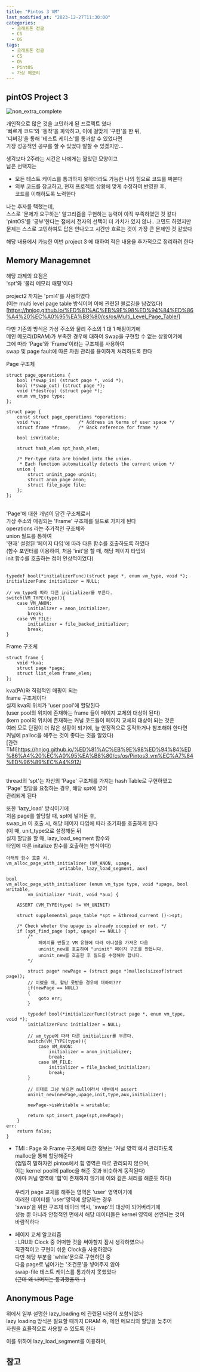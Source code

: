 ```yaml
---
title: "Pintos 3 VM"
last_modified_at: "2023-12-27T11:30:00"
categories:
  - 크래프톤 정글
  - CS
  - OS
tags:
  - 크래프톤 정글
  - CS
  - OS
  - PintOS
  - 가상 메모리
---
```


## pintOS Project 3
![non_extra_complete](https://github.com/hnjog/hnjog.github.io/assets/43630972/d984e2d4-1079-4964-855d-e38312f05079)

 개인적으로 많은 것을 고민하게 된 프로젝트 였다<br>
 '빠르게 코드'와 '동작'을 파악하고, 이에 걸맞게 '구현'을 한 뒤,<br>
 '디버깅'을 통해 '테스트 케이스'를 통과할 수 있었다면<br>
 가장 성공적인 공부를 할 수 있었다 말할 수 있겠지만...<br>

 생각보다 2주라는 시간은 나에게는 짧았던 모양이고<br>
 남은 선택지는<br>
 - 모든 테스트 케이스를 통과하지 못하더라도 가능한 나의 힘으로 코드를 짜본다<br>
 - 외부 코드를 참고하고, 현재 프로젝트 상황에 맞게 수정하여 반영한 후,<br>
   코드를 이해하도록 노력한다<br>

 나는 후자를 택했는데,<br>
 스스로 '문제가 요구하는' 알고리즘을 구현하는 능력이 아직 부족하였던 것 같다<br>
 'pintOS'를 '공부'한다는 점에서 전자의 선택이 더 가치가 있지 않나.. 고민도 하였지만<br>
 문제는 스스로 고민하여도 답은 안나오고 시간만 흐르는 것이 가장 큰 문제인 것 같았다<br>
 
 해당 내용에서 가능한 이번 project 3 에 대하여 적은 내용을 추가적으로 정리하려 한다<br>

## Memory Managemnet
 해당 과제의 요점은<br>
 'spt'와 '물리 메모리 매핑'이다<br>

 project2 까지는 'pml4'를 사용하였다<br>
 (이는 multi level page table 방식이며 이에 관련된 블로깅을 남겼었다)<br>
 [https://hnjog.github.io/%ED%81%AC%EB%9E%98%ED%94%84%ED%86%A4%20%EC%A0%95%EA%B8%80/cs/os/Multi_Level_Page_Table/]<br>

 다만 기존의 방식은 가상 주소와 물리 주소의 1 대 1 매핑이기에<br>
 메인 메모리(DRAM)가 부족한 경우에 대하여 Swap을 구현할 수 없는 상황이기에<br>
 그에 따라 'Page'와 'Frame'이라는 구조체를 사용하여<br>
 swap 및 page fault에 따른 자원 관리를 용이하게 처리하도록 한다<br>

 Page 구조체<br>
```
struct page_operations {
	bool (*swap_in) (struct page *, void *);
	bool (*swap_out) (struct page *);
	void (*destroy) (struct page *);
	enum vm_type type;
};

struct page {
	const struct page_operations *operations;
	void *va;              /* Address in terms of user space */
	struct frame *frame;   /* Back reference for frame */

	bool isWritable;

	struct hash_elem spt_hash_elem;

	/* Per-type data are binded into the union.
	 * Each function automatically detects the current union */
	union {
		struct uninit_page uninit;
		struct anon_page anon;
		struct file_page file;
	};
};
```
 <br>
 'Page'에 대한 개념이 담긴 구조체로서<br>
 가상 주소와 매핑되는 'Frame' 구조체를 필드로 가지게 된다<br>
 operations 라는 추가적인 구조체와<br>
 union 필드를 통하여<br>
 '현재' 설정된 '페이지 타입'에 따라 다른 함수를 호출하도록 하였다<br>
 (함수 포인터를 이용하여, 처음 'init'을 할 때, 해당 페이지 타입의<br>
 init 함수를 호출하는 점이 인상적이었다)<br><br>

```
typedef bool(*initializerFunc)(struct page *, enum vm_type, void *);
initializerFunc initializer = NULL;

// vm_type에 따라 다른 initializer를 부른다.
switch(VM_TYPE(type)){
    case VM_ANON:
        initializer = anon_initializer;
        break;
    case VM_FILE:
        initializer = file_backed_initializer;
        break;
}
```

Frame 구조체<br>
```
struct frame {
	void *kva;
	struct page *page;
	struct list_elem frame_elem;
};
```

 kva(PA)와 직접적인 매핑이 되는<br>
 frame 구조체이다<br>
 실제 kva의 위치가 'user pool'에 할당된다<br>
 (user pool의 위치에 존재하는 frame 들이 페이지 교체의 대상이 된다)<br>
 (kern pool의 위치에 존재하는 커널 코드들이 페이지 교체의 대상이 되는 것은<br>
 여러 모로 단점이 더 많은 상황이 되기에, 늘 안정적으로 동작하거나 참조해야 한다면<br>
 커널에 palloc을 해주는 것이 좋다는 것을 알았다)<br>
 [관련 TMI]<https://hnjog.github.io/%ED%81%AC%EB%9E%98%ED%94%84%ED%86%A4%20%EC%A0%95%EA%B8%80/cs/os/Pintos3_vm%EC%A7%84%ED%96%89%EC%A4%912/><br><br>

 thread의 'spt'는 자신의 'Page' 구조체를 가지는 hash Table로 구현하였고<br>
 'Page' 할당을 요청하는 경우, 해당 spt에 넣어<br>
 관리되게 된다<br>

 또한 'lazy_load' 방식이기에<br>
 처음 page를 할당할 때, spt에 넣어둔 후,<br>
 swap_in 이 호출 시, 해당 페이지 타입에 따라 초기화를 호출하게 된다<br>
 (이 때, unit_type으로 설정해둔 뒤<br>
 실제 할당을 할 때, lazy_load_segment 함수와<br>
 타입에 따른 initalize 함수를 호출하는 방식이다)<br>

```
아래의 함수 호출 시,
vm_alloc_page_with_initializer (VM_ANON, upage,
					writable, lazy_load_segment, aux)

bool
vm_alloc_page_with_initializer (enum vm_type type, void *upage, bool writable,
		vm_initializer *init, void *aux) {

	ASSERT (VM_TYPE(type) != VM_UNINIT)

	struct supplemental_page_table *spt = &thread_current ()->spt;

	/* Check wheter the upage is already occupied or not. */
	if (spt_find_page (spt, upage) == NULL) {
		/*
			페이지를 만들고 VM 유형에 따라 이니셜을 가져온 다음
			uninit_new를 호출하여 "uninit" 페이지 구조를 만듭니다.
			uninit_new를 호출한 후 필드를 수정해야 합니다.
		*/

		struct page* newPage = (struct page *)malloc(sizeof(struct page));
		// 이랬을 때, 할당 못받을 경우에 대하여???
		if(newPage == NULL)
		{
			goto err;
		}

		typedef bool(*initializerFunc)(struct page *, enum vm_type, void *);
        initializerFunc initializer = NULL;

        // vm_type에 따라 다른 initializer를 부른다.
        switch(VM_TYPE(type)){
            case VM_ANON:
                initializer = anon_initializer;
                break;
            case VM_FILE:
                initializer = file_backed_initializer;
                break;
        }

		// 이대로 그냥 넣으면 null이라서 내부에서 assert
		uninit_new(newPage,upage,init,type,aux,initializer);

		newPage->isWritable = writable;

		return spt_insert_page(spt,newPage);
	}
err:
	return false;
}
```

- TMI : Page 와 Frame 구조체에 대한 정보는 '커널 영역'에서 관리하도록<br>
        malloc을 통해 할당해준다<br>
        (엄밀히 말하자면 pintos에서 힙 영역은 따로 관리되지 않으며,<br>
         이는 kernel pool에 palloc을 해준 것과 비슷하게 동작된다)<br>
        (아마 커널 영역에 '힙'이 존재하지 않기에 이와 같은 처리를 해준듯 하다)<br><br>
        우리가 page 교체를 해주는 영역은 'user' 영역이기에<br>
        이러한 데이터를 'user'영역에 할당하는 경우<br>
        'swap'을 위한 구조체 데이터 역시, 'swap'의 대상이 되어버리기에<br>
        성능 뿐 아니라 안정적인 면에서 해당 데이터들은 kernel 영역에 선언되는 것이<br>
        바람직하다<br>
        
 - 페이지 교체 알고리즘<br>
   : LRU와 Clock 중 어떠한 것을 써야할지 잠시 생각하였으나<br>
     직관적이고 구현이 쉬운 Clock을 사용하였다<br>
     다만 해당 부분을 'while'문으로 구현하던 중<br>
     다음 page로 넘어가는 '조건문'을 넣어주지 않아<br>
     swap-file 테스트 케이스를 통과하지 못했었다<br>
     ~~(근데 왜 나머지는 통과했을까...)~~

## Anonymous Page
 위에서 일부 설명한 lazy_loading 에 관련된 내용이 포함되었다<br>
 lazy loading 방식은 필요할 때까지 DRAM 즉, 메인 메모리의 할당을 늦추어<br>
 자원을 효율적으로 사용할 수 있도록 한다<br>

 이를 위하여 lazy_load_segment를 이용하며,<br>
 

        


## 참고